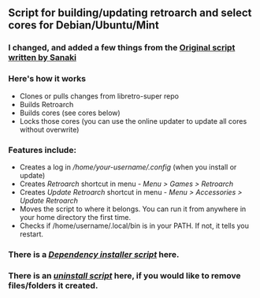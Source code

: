## Script for building/updating retroarch and select cores for Debian/Ubuntu/Mint
### I changed, and added a few things from the [Original script written by Sanaki](https://gist.github.com/Sanaki/44200de635032c21d5d9a11aba75b23b/)
### Here's how it works
* Clones or pulls changes from libretro-super repo
* Builds Retroarch
* Builds cores (see cores below)
* Locks those cores (you can use the online updater to update all cores without overwrite)
### Features include:
* Creates a log in _/home/your-username/.config_ (when you install or update)
* Creates _Retroarch_ shortcut in menu - _Menu > Games > Retroarch_
* Creates _Update Retroarch_ shortcut in menu - _Menu > Accessories > Update Retroarch_
* Moves the script to where it belongs. You can run it from anywhere in your home directory the first time.
* Checks if /home/username/.local/bin is in your PATH. If not, it tells you restart.
### There is a [_Dependency installer script_](https://github.com/) here.
### There is an [_uninstall script_](https://github.com/Justme488/remove-retroarch) here, if you would like to remove files/folders it created.

